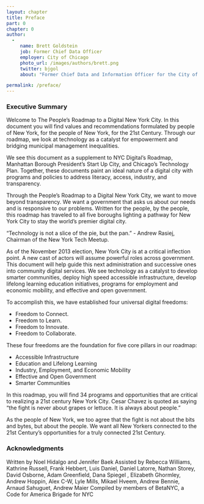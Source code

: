 ```yaml
---
layout: chapter
title: Preface
part: 0
chapter: 0
author: 
  -
     name: Brett Goldstein
     job: Former Chief Data Officer 
     employer: City of Chicago
     photo_url: /images/authors/brett.png
     twitter: bjgol   
     about: "Former Chief Data and Information Officer for the City of Chicago. Currently a fellow in Urban Science at the University of Chicago Harris School of Public Policy."  

permalink: /preface/
---
```


### Executive Summary

Welcome to The People’s Roadmap to a Digital New York City. In this document you will find values and recommendations formulated by people of New York, for the people of New York, for the 21st Century. Through our roadmap, we look at technology as a catalyst for empowerment and bridging municipal management inequalities. 

We see this document as a supplement to NYC Digital’s Roadmap, Manhattan Borough President’s Start Up City, and Chicago’s Technology Plan. Together, these documents paint an ideal nature of a digital city with programs and policies to address literacy, access, industry, and transparency. 

Through the People’s Roadmap to a Digital New York City, we want to move beyond transparency. We want a government that asks us about our needs and is responsive to our problems. Written for the people, by the people, this roadmap has traveled to all five boroughs lighting a pathway for New York City to stay the world’s premier digital city. 

“Technology is not a slice of the pie, but the pan.”  - Andrew Rasiej, Chairman of the New York Tech Meetup.

As of the November 2013 election, New York City is at a critical inflection point. A new cast of actors will assume powerful roles across government. This document will help guide this next administration and successive ones into community digital services. We see technology as a catalyst to develop smarter communities, deploy high speed accessible infrastructure, develop lifelong learning education initiatives, programs for employment and economic mobility, and effective and open government.

To accomplish this, we have established four universal digital freedoms:  
- Freedom to Connect.  
- Freedom to Learn.  
- Freedom to Innovate.  
- Freedom to Collaborate.  

These four freedoms are the foundation for five core pillars in our roadmap:  
- Accessible Infrastructure  
- Education and Lifelong Learning  
- Industry, Employment, and Economic Mobility  
- Effective and Open Government  
- Smarter Communities  

In this roadmap, you will find 34 programs and opportunities that are critical to realizing a 21st century New York City. Cesar Chavez is quoted as saying “the fight is never about grapes or lettuce. It is always about people.”

As the people of New York, we too agree that the fight is not about the bits and bytes, but about the people. We want all New Yorkers connected to the 21st Century’s opportunities for a truly connected 21st Century.


### Acknowledgments

Written by Noel Hidalgo and Jennifer Baek
Assisted by Rebecca Williams, Kathrine Russell, Frank Hebbert, Luis Daniel, Daniel Latorre, Nathan Storey, David Osborne, Adam Greenfield, Dana Spiegel , Elizabeth Ghormley, Andrew Hoppin, Alex C-W, Lyle Mills, Mikael Hveem, Andrew Bennie, Arnaud Sahuguet, Andrew Maier
Compiled by members of BetaNYC, a Code for America Brigade for NYC